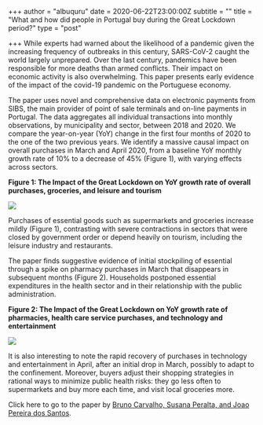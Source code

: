 +++
author = "albuquru"
date = 2020-06-22T23:00:00Z
subtitle = ""
title = "What and how did people in Portugal buy during the Great Lockdown period?"
type = "post"

+++
While experts had warned about the likelihood of a pandemic given the increasing frequency of outbreaks in this century, SARS-CoV-2 caught the world largely unprepared. Over the last century, pandemics have been responsible for more deaths than armed conflicts. Their impact on economic activity is also overwhelming. This paper presents early evidence of the impact of the covid-19 pandemic on the Portuguese economy.

The paper uses novel and comprehensive data on electronic payments from SIBS, the main provider of point of sale terminals and on-line payments in Portugal. The data aggregates all individual transactions into monthly observations, by municipality and sector, between 2018 and 2020. We compare the year-on-year (YoY) change in the first four months of 2020 to the one of the two previous years. We identify a massive causal impact on overall purchases in March and April 2020, from a baseline YoY monthly growth rate of 10% to a decrease of 45% (Figure 1), with varying effects across sectors.

**Figure 1: The Impact of the Great Lockdown on YoY growth rate of overall purchases, groceries, and leisure and tourism**

![](/v1592925337/research_report/Screen_Shot_2020-06-23_at_4.15.09_PM_is4pig.png)

Purchases of essential goods such as supermarkets and groceries increase mildly (Figure 1), contrasting with severe contractions in sectors that were closed by government order or depend heavily on tourism, including the leisure industry and restaurants.

The paper finds suggestive evidence of initial stockpiling of essential through a spike on pharmacy purchases in March that disappears in subsequent months (Figure 2). Households postponed essential expenditures in the health sector and in their relationship with the public administration.

**Figure 2: The Impact of the Great Lockdown on YoY growth rate of pharmacies, health care service purchases, and technology and entertainment**

![](/v1592925363/research_report/Screen_Shot_2020-06-23_at_4.15.19_PM_xc3lw2.png)

It is also interesting to note the rapid recovery of purchases in technology and entertainment in April, after an initial drop in March, possibly to adapt to the confinement. Moreover, buyers adjust their shopping strategies in rational ways to minimize public health risks: they go less often to supermarkets and buy more each time, and visit local groceries more.

Click here to go to the paper by [Bruno Carvalho, Susana Peralta, and Joao Pereira dos Santos](https://econpapers.repec.org/paper/ecawpaper/2013_2f307531.htm).
